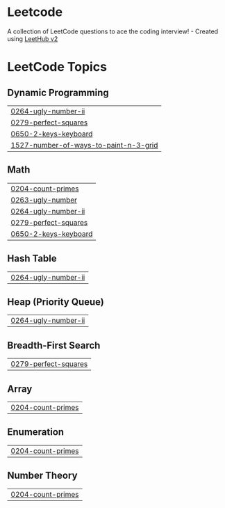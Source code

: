 # Leetcode
A collection of LeetCode questions to ace the coding interview! - Created using [LeetHub v2](https://github.com/arunbhardwaj/LeetHub-2.0)

<!---LeetCode Topics Start-->
# LeetCode Topics
## Dynamic Programming
|  |
| ------- |
| [0264-ugly-number-ii](https://github.com/vaibav03/Leetcode/tree/master/0264-ugly-number-ii) |
| [0279-perfect-squares](https://github.com/vaibav03/Leetcode/tree/master/0279-perfect-squares) |
| [0650-2-keys-keyboard](https://github.com/vaibav03/Leetcode/tree/master/0650-2-keys-keyboard) |
| [1527-number-of-ways-to-paint-n-3-grid](https://github.com/vaibav03/Leetcode/tree/master/1527-number-of-ways-to-paint-n-3-grid) |
## Math
|  |
| ------- |
| [0204-count-primes](https://github.com/vaibav03/Leetcode/tree/master/0204-count-primes) |
| [0263-ugly-number](https://github.com/vaibav03/Leetcode/tree/master/0263-ugly-number) |
| [0264-ugly-number-ii](https://github.com/vaibav03/Leetcode/tree/master/0264-ugly-number-ii) |
| [0279-perfect-squares](https://github.com/vaibav03/Leetcode/tree/master/0279-perfect-squares) |
| [0650-2-keys-keyboard](https://github.com/vaibav03/Leetcode/tree/master/0650-2-keys-keyboard) |
## Hash Table
|  |
| ------- |
| [0264-ugly-number-ii](https://github.com/vaibav03/Leetcode/tree/master/0264-ugly-number-ii) |
## Heap (Priority Queue)
|  |
| ------- |
| [0264-ugly-number-ii](https://github.com/vaibav03/Leetcode/tree/master/0264-ugly-number-ii) |
## Breadth-First Search
|  |
| ------- |
| [0279-perfect-squares](https://github.com/vaibav03/Leetcode/tree/master/0279-perfect-squares) |
## Array
|  |
| ------- |
| [0204-count-primes](https://github.com/vaibav03/Leetcode/tree/master/0204-count-primes) |
## Enumeration
|  |
| ------- |
| [0204-count-primes](https://github.com/vaibav03/Leetcode/tree/master/0204-count-primes) |
## Number Theory
|  |
| ------- |
| [0204-count-primes](https://github.com/vaibav03/Leetcode/tree/master/0204-count-primes) |
<!---LeetCode Topics End-->